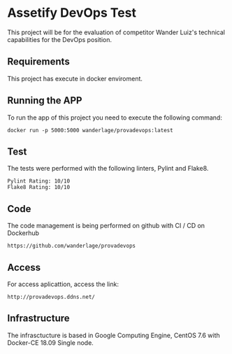 # Assetify DevOps Test

This project will be for the evaluation of competitor Wander Luiz's technical capabilities for the DevOps position.

## Requirements

This project has execute in docker enviroment.

## Running the APP

To run the app of this project you need to execute the following command:

```console
docker run -p 5000:5000 wanderlage/provadevops:latest
```

## Test

The tests were performed with the following linters, Pylint and Flake8.

```console
Pylint Rating: 10/10
Flake8 Rating: 10/10
```
## Code

The code management is being performed on github with CI / CD on Dockerhub

```console
https://github.com/wanderlage/provadevops
```
## Access

For access aplicattion, access the link: 

```console
http://provadevops.ddns.net/
```

## Infrastructure

The infrasctucture is based in Google Computing Engine, CentOS 7.6 with Docker-CE 18.09 Single node.